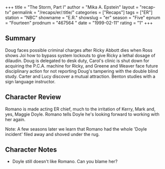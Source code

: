 +++
title = "The Storm, Part I"
author = "Mika A. Epstein"
layout = "recap-tv"
permalink = "/recaps/er/:title/"
categories = ["Recaps"]
tags = ["ER"]
station = "NBC"
showname = "E.R."
showslug = "er"
season = "Five"
epnum = "Fourteen"
prodnum = "467564  "
date = "1999-02-11"
rating = "1"
+++

## Summary  
  
Doug faces possible criminal charges after Ricky Abbott dies when Ross shows Joi how to bypass system lockouts to give Ricky a lethal dosage of dilaudin. Doug is delegated to desk duty, Carol's clinic is shut down for acquiring the P.C.A. machine for Ricky, and Greene and Weaver face future disciplinary action for not reporting Doug's tampering with the double blind study. Carter and Lucy discover a mutual attraction. Benton studies with a sign language instructor.

## Character Review  
  
Romano is made acting ER chief, much to the irritation of Kerry, Mark and, yes, Maggie Doyle. Romano tells Doyle he's looking forward to working with her again.

Note: A few seasons later we learn that Romano had the whole 'Doyle incident' filed away and shoved under the rug.

## Character Notes  
  
* Doyle still doesn't like Romano. Can you blame her?